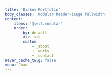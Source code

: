 ```yaml
---
title: 'Diakov Portfolio'
body_classes: 'modular header-image fullwidth'
content:
    items: '@self.modular'
    order:
        by: default
        dir: asc
        custom:
            - _about
            - _works
            - _contact
never_cache_twig: false
menu: Глав
---
```



